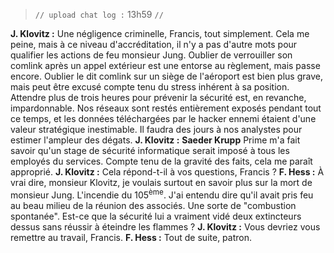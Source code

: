 ﻿> `// upload chat log :` 13h59 `//`

**J. Klovitz :** Une négligence criminelle, Francis, tout simplement. Cela me peine, mais à ce niveau d'accréditation, il n'y a pas d'autre mots pour qualifier les actions de feu monsieur Jung. Oublier de verrouiller son comlink après un appel extérieur est une entorse au règlement, mais passe encore. Oublier le dit comlink sur un siège de l'aéroport est bien plus grave, mais peut être excusé compte tenu du stress inhérent à sa position. Attendre plus de trois heures pour prévenir la sécurité est, en revanche, impardonnable. Nos réseaux sont restés entièrement exposés pendant tout ce temps, et les données téléchargées par le hacker ennemi étaient d'une valeur stratégique inestimable. Il faudra des jours à nos analystes pour estimer l'ampleur des dégats.
**J. Klovitz :** **Saeder Krupp** Prime m'a fait savoir qu'un stage de sécurité informatique serait imposé à tous les employés du services. Compte tenu de la gravité des faits, cela me paraît approprié.
**J. Klovitz :** Cela répond-t-il à vos questions, Francis ?
**F. Hess :** À vrai dire, monsieur Klovitz, je voulais surtout en savoir plus sur la mort de monsieur Jung. L'incendie du 105<sup>ème</sup>. J'ai entendu dire qu'il avait pris feu au beau milieu de la réunion des associés. Une sorte de "combustion spontanée". Est-ce que la sécurité lui a vraiment vidé deux extincteurs dessus sans réussir à éteindre les flammes ?
**J. Klovitz :** Vous devriez vous remettre au travail, Francis.
**F. Hess :** Tout de suite, patron.
